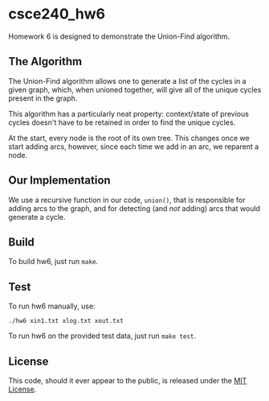 csce240_hw6
==========

Homework 6 is designed to demonstrate the Union-Find algorithm.


## The Algorithm

The Union-Find algorithm allows one to generate a list of the cycles in a given graph, which, when unioned together, will give all of the unique cycles present in the graph.

This algorithm has a particularly neat property: context/state of previous cycles doesn't have to be retained in order to find the unique cycles.

At the start, every node is the root of its own tree. This changes once we start adding arcs, however, since each time we add in an arc, we reparent a node.


## Our Implementation

We use a recursive function in our code, `union()`, that is responsible for adding arcs to the graph, and for detecting (and *not* adding) arcs that would generate a cycle.


## Build

To build hw6, just run `make`.


## Test

To run hw6 manually, use:

    ./hw6 xin1.txt xlog.txt xout.txt

To run hw6 on the provided test data, just run `make test`.


## License

This code, should it ever appear to the public, is released under the [MIT License][1].


   [1]: http://choosealicense.com/licenses/mit/
